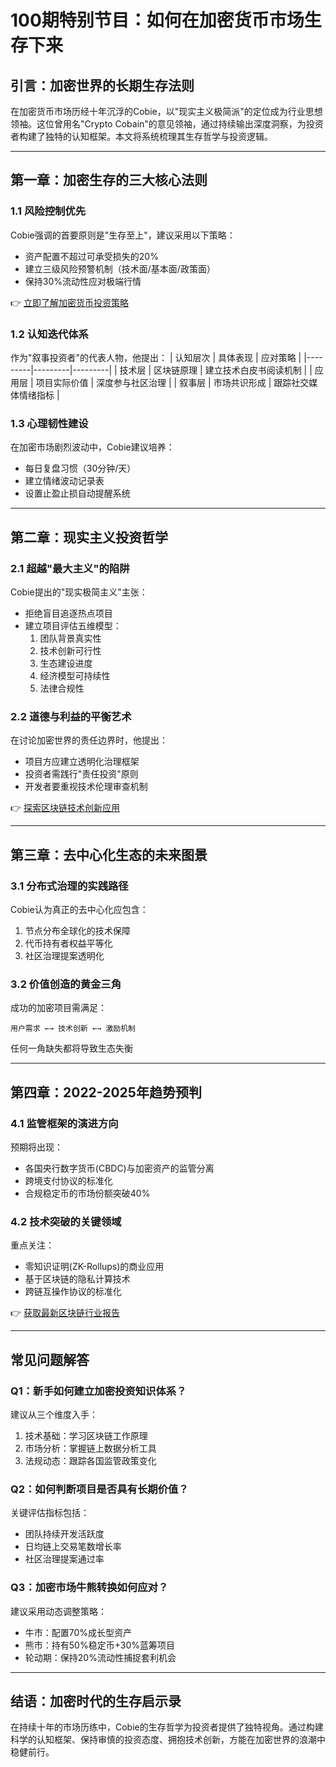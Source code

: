 # 100期特别节目：如何在加密货币市场生存下来

## 引言：加密世界的长期生存法则
在加密货币市场历经十年沉浮的Cobie，以"现实主义极简派"的定位成为行业思想领袖。这位曾用名"Crypto Cobain"的意见领袖，通过持续输出深度洞察，为投资者构建了独特的认知框架。本文将系统梳理其生存哲学与投资逻辑。

---

## 第一章：加密生存的三大核心法则

### 1.1 风险控制优先
Cobie强调的首要原则是"生存至上"，建议采用以下策略：
- 资产配置不超过可承受损失的20%
- 建立三级风险预警机制（技术面/基本面/政策面）
- 保持30%流动性应对极端行情

👉 [立即了解加密货币投资策略](https://bit.ly/okx_welcome)

### 1.2 认知迭代体系
作为"叙事投资者"的代表人物，他提出：
| 认知层次 | 具体表现 | 应对策略 |
|---------|---------|---------|
| 技术层  | 区块链原理 | 建立技术白皮书阅读机制 |
| 应用层  | 项目实际价值 | 深度参与社区治理 |
| 叙事层  | 市场共识形成 | 跟踪社交媒体情绪指标 |

### 1.3 心理韧性建设
在加密市场剧烈波动中，Cobie建议培养：
- 每日复盘习惯（30分钟/天）
- 建立情绪波动记录表
- 设置止盈止损自动提醒系统

---

## 第二章：现实主义投资哲学

### 2.1 超越"最大主义"的陷阱
Cobie提出的"现实极简主义"主张：
- 拒绝盲目追逐热点项目
- 建立项目评估五维模型：
  1. 团队背景真实性
  2. 技术创新可行性
  3. 生态建设进度
  4. 经济模型可持续性
  5. 法律合规性

### 2.2 道德与利益的平衡艺术
在讨论加密世界的责任边界时，他提出：
- 项目方应建立透明化治理框架
- 投资者需践行"责任投资"原则
- 开发者要重视技术伦理审查机制

👉 [探索区块链技术创新应用](https://bit.ly/okx_welcome)

---

## 第三章：去中心化生态的未来图景

### 3.1 分布式治理的实践路径
Cobie认为真正的去中心化应包含：
1. 节点分布全球化的技术保障
2. 代币持有者权益平等化
3. 社区治理提案透明化

### 3.2 价值创造的黄金三角
成功的加密项目需满足：
```
用户需求 ←→ 技术创新 ←→ 激励机制
```
任何一角缺失都将导致生态失衡

---

## 第四章：2022-2025年趋势预判

### 4.1 监管框架的演进方向
预期将出现：
- 各国央行数字货币(CBDC)与加密资产的监管分离
- 跨境支付协议的标准化
- 合规稳定币的市场份额突破40%

### 4.2 技术突破的关键领域
重点关注：
- 零知识证明(ZK-Rollups)的商业应用
- 基于区块链的隐私计算技术
- 跨链互操作协议的标准化

👉 [获取最新区块链行业报告](https://bit.ly/okx_welcome)

---

## 常见问题解答

### Q1：新手如何建立加密投资知识体系？
建议从三个维度入手：
1. 技术基础：学习区块链工作原理
2. 市场分析：掌握链上数据分析工具
3. 法规动态：跟踪各国监管政策变化

### Q2：如何判断项目是否具有长期价值？
关键评估指标包括：
- 团队持续开发活跃度
- 日均链上交易笔数增长率
- 社区治理提案通过率

### Q3：加密市场牛熊转换如何应对？
建议采用动态调整策略：
- 牛市：配置70%成长型资产
- 熊市：持有50%稳定币+30%蓝筹项目
- 轮动期：保持20%流动性捕捉套利机会

---

## 结语：加密时代的生存启示录
在持续十年的市场历练中，Cobie的生存哲学为投资者提供了独特视角。通过构建科学的认知框架、保持审慎的投资态度、拥抱技术创新，方能在加密世界的浪潮中稳健前行。